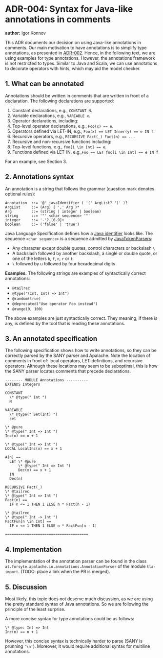# ADR-004: Syntax for Java-like annotations in comments

**author:** Igor Konnov

This ADR documents our decision on using Java-like annotations in comments.
Our main motivation to have annotations is to simplify type annotations, as
presented in [ADR-002][]. Hence, in the following text, we are using
examples for type annotations. However, the annotations framework is not
restricted to types. Similar to Java and Scala, we can use annotations
to decorate operators with hints, which may aid the model checker.

## 1. What can be annotated

Annotations should be written in comments that are written in front of a
declaration. The following declarations are supported:
 
 1. Constant declarations, e.g., `CONSTANT N`.
 1. Variable declarations, e.g., `VARIABLE x`.
 1. Operator declarations, including:
   1. Top-level operator declarations, e.g., `Foo(x) == e`.
   1. Operators defined via LET-IN, e.g., `Foo(x) == LET Inner(y) == e IN f`.
   1. Recursive operators, e.g., `RECURSIVE Fact(_) Fact(n) == ...`
 1. Recursive and non-recursive functions including:
   1. Top-level functions, e.g., `foo[i \in Int] == e`.
   2. Functions defined via LET-IN, e.g.,`Foo == LET foo[i \in Int] == e IN f`

For an example, see Section 3.


## 2. Annotations syntax

An annotation is a string that follows the grammar (question mark denotes
optional rules):

```
Annotation  ::= '@' javaIdentifier ( '(' ArgList? ')' )?
ArgList     ::= (Arg) ( ',' Arg )*
Arg         ::= (string | integer | boolean)
string      ::= '"' <char sequence> '"'
integer     ::= '-'? [0-9]+
boolean     ::= ('false' | 'true')
```

Java Language Specification defines how a [Java identifier] looks like.
The sequence `<char sequence>` is a sequence admitted by [JavaTokenParsers]:
  
  - Any character except double quotes, control characters or backslash `\`
  - A backslash followed by another backslash, a single or double quote,
    or one of the letters `b`, `f`, `n`, `r` or `t`
  - `\` followed by u followed by four hexadecimal digits
  
**Examples.** The following strings are examples of syntactically correct
annotations:

 - `@tailrec`
 - `@type("(Int, Int) => Int")`
 - `@random(true)`
 - `@deprecated("Use operator Foo instead")`
 - `@range(0, 100)`

The above examples are just syntactically correct. They meaning, if there is
any, is defined by the tool that is reading these annotations.

## 3. An annotated specification

The following specification shows how to write annotations, so they can be
correctly parsed by the SANY parser and Apalache. Note the location of comments
in front of: local operators, LET-definitions, and recursive operators.
Although these locations may seem to be suboptimal, this is how the SANY
parser locates comments that precede declarations.

```tla
-------- MODULE Annotations ----------
EXTENDS Integers

CONSTANT
  \* @type(" Int ")
  N

VARIABLE
  \* @type(" Set(Int) ")
  set

\* @pure
\* @type(" Int => Int ")
Inc(n) == n + 1

\* @type(" Int => Int ")
LOCAL LocalInc(x) == x + 1

A(n) ==
  LET \* @pure
      \* @type(" Int => Int ")
      Dec(x) == x + 1
  IN
  Dec(n)

RECURSIVE Fact(_)
\* @tailrec
\* @type(" Int => Int ")
Fact(n) ==
  IF n <= 1 THEN 1 ELSE n * Fact(n - 1)

\* @tailrec
\* @type(" Int -> Int ")
FactFun[n \in Int] ==
  IF n <= 1 THEN 1 ELSE n * FactFun[n - 1]

======================================
```

## 4. Implementation

The implementation of the annotation parser can be found in the class
`at.forsyte.apalache.io.annotations.AnnotationParser` of the module
`tla-import`. (TODO: place a link when the PR is merged).

## 5. Discussion

Most likely, this topic does not deserve much discussion, as we are using
the pretty standard syntax of Java annotations. So we are following the
principle of the least surprise.

A more concise syntax for type annotations could be as follows:

```tla
\* @type: Int => Int
Inc(n) == n + 1
```

However, this concise syntax is technically harder to parse (SANY is prunning
`'\n'`). Moreover, it would require additional syntax for multiline annotations.


[ADR-002]: https://apalache.informal.systems/docs/adr/002adr-types.html
[JavaTokenParsers]: https://www.scala-lang.org/api/2.12.2/scala-parser-combinators/scala/util/parsing/combinator/JavaTokenParsers.html
[Java identifier]: https://docs.oracle.com/javase/specs/jls/se7/html/jls-3.html#jls-3.8

